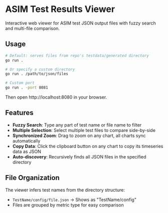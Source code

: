 # ASIM Test Results Viewer

Interactive web viewer for ASIM test JSON output files with fuzzy search and multi-file comparison.

## Usage

```bash
# Default: serves files from repo's testdata/generated directory
go run .

# Or specify a custom directory
go run . /path/to/json/files

# Custom port
go run . -port 8081
```

Then open http://localhost:8080 in your browser.

## Features

- **Fuzzy Search**: Type any part of test name or file name to filter
- **Multiple Selection**: Select multiple test files to compare side-by-side
- **Synchronized Zoom**: Drag to zoom on any chart, all charts sync automatically
- **Copy Data**: Click the clipboard button on any chart to copy its timeseries data as JSON
- **Auto-discovery**: Recursively finds all JSON files in the specified directory

## File Organization

The viewer infers test names from the directory structure:
- `TestName/config/file.json` → Shows as "TestName/config"
- Files are grouped by metric type for easy comparison